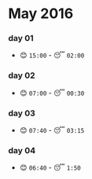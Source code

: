 # May 2016

### day 01
- :blush: `15:00` - :sleeping: `02:00`

### day 02
- :blush: `07:00` - :sleeping: `00:30`

### day 03
- :blush: `07:40` - :sleeping: `03:15`

### day 04
- :blush: `06:40` - :sleeping: `1:50`
